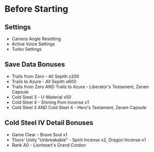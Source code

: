 # Before Starting
## Settings
- Camera Angle Resetting
- Active Voice Settings
- Turbo Settings
## Save Data Bonuses
- Trails from Zero - All Sepith x200
- Trails to Azure - All Sepith x600
- Trails from Zero AND Trails to Azure - Liberator's Testament, Zeram Capsule
- Cold Steel 3 - U-Material x50
- Cold Steel 4 - Shining Pom Incense x1
- Cold Steel 3 AND Cold Steel 4 - Hero's Testament, Zeram Capsule
## Cold Steel IV Detail Bonuses
- Game Clear - Brave Soul x1
- Thors' Unity "Unbreakable" - Spirit Incense x2, Dragon Incense x1
- Rank A0 - Lionheart's Grand Cordon
